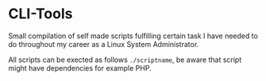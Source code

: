 # CLI-Tools
Small compilation of self made scripts fulfilling certain task I have needed to do throughout my career as a Linux System Administrator.

All scripts can be exected as follows ```./scriptname```, be aware that script might have dependencies for example PHP.
